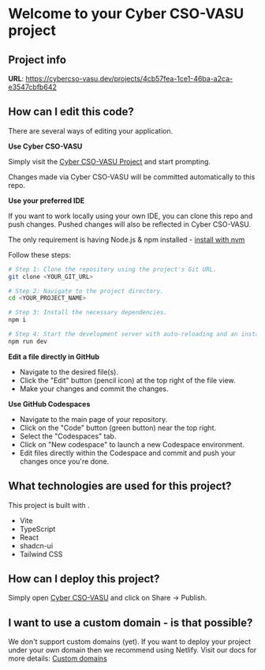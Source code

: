 
# Welcome to your Cyber CSO-VASU project

## Project info

**URL**: https://cybercso-vasu.dev/projects/4cb57fea-1ce1-46ba-a2ca-e3547cbfb642

## How can I edit this code?

There are several ways of editing your application.

**Use Cyber CSO-VASU**

Simply visit the [Cyber CSO-VASU Project](https://cybercso-vasu.dev/projects/4cb57fea-1ce1-46ba-a2ca-e3547cbfb642) and start prompting.

Changes made via Cyber CSO-VASU will be committed automatically to this repo.

**Use your preferred IDE**

If you want to work locally using your own IDE, you can clone this repo and push changes. Pushed changes will also be reflected in Cyber CSO-VASU.

The only requirement is having Node.js & npm installed - [install with nvm](https://github.com/nvm-sh/nvm#installing-and-updating)

Follow these steps:

```sh
# Step 1: Clone the repository using the project's Git URL.
git clone <YOUR_GIT_URL>

# Step 2: Navigate to the project directory.
cd <YOUR_PROJECT_NAME>

# Step 3: Install the necessary dependencies.
npm i

# Step 4: Start the development server with auto-reloading and an instant preview.
npm run dev
```

**Edit a file directly in GitHub**

- Navigate to the desired file(s).
- Click the "Edit" button (pencil icon) at the top right of the file view.
- Make your changes and commit the changes.

**Use GitHub Codespaces**

- Navigate to the main page of your repository.
- Click on the "Code" button (green button) near the top right.
- Select the "Codespaces" tab.
- Click on "New codespace" to launch a new Codespace environment.
- Edit files directly within the Codespace and commit and push your changes once you're done.

## What technologies are used for this project?

This project is built with .

- Vite
- TypeScript
- React
- shadcn-ui
- Tailwind CSS

## How can I deploy this project?

Simply open [Cyber CSO-VASU](https://cybercso-vasu.dev/projects/4cb57fea-1ce1-46ba-a2ca-e3547cbfb642) and click on Share -> Publish.

## I want to use a custom domain - is that possible?

We don't support custom domains (yet). If you want to deploy your project under your own domain then we recommend using Netlify. Visit our docs for more details: [Custom domains](https://docs.cybercso-vasu.dev/tips-tricks/custom-domain/)
